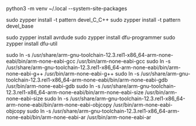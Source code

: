 python3 -m venv ~/.local --system-site-packages

sudo zypper install -t pattern devel_C_C++
sudo zypper install -t pattern devel_base

sudo zypper install avrdude
sudo zypper install dfu-programmer
sudo zypper install dfu-util

sudo ln -s /usr/share/arm-gnu-toolchain-12.3.rel1-x86_64-arm-none-eabi/bin/arm-none-eabi-gcc /usr/bin/arm-none-eabi-gcc
sudo ln -s /usr/share/arm-gnu-toolchain-12.3.rel1-x86_64-arm-none-eabi/bin/arm-none-eabi-g++ /usr/bin/arm-none-eabi-g++
sudo ln -s /usr/share/arm-gnu-toolchain-12.3.rel1-x86_64-arm-none-eabi/bin/arm-none-eabi-gdb /usr/bin/arm-none-eabi-gdb
sudo ln -s /usr/share/arm-gnu-toolchain-12.3.rel1-x86_64-arm-none-eabi/bin/arm-none-eabi-size /usr/bin/arm-none-eabi-size
sudo ln -s /usr/share/arm-gnu-toolchain-12.3.rel1-x86_64-arm-none-eabi/bin/arm-none-eabi-objcopy /usr/bin/arm-none-eabi-objcopy
sudo ln -s /usr/share/arm-gnu-toolchain-12.3.rel1-x86_64-arm-none-eabi/bin/arm-none-eabi-ar /usr/bin/arm-none-eabi-ar
